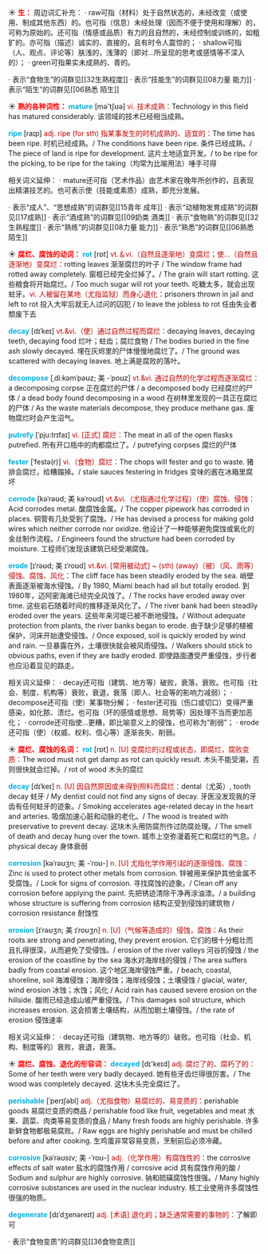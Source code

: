 ☀ <font color="red">**生：**</font>
周边词汇补充：
· raw可指（材料）处于自然状态的，未经改变（或使用、制成其他东西）的。也可指（信息）未经处理（因而不便于使用和理解）的，可称为原始的。还可指（情感或品质）有力的且自然的，未经控制或训练的，如粗犷的。亦可指（描述）诚实的、直接的，且有时令人震惊的；
· shallow可指（人、观点、评论等）肤浅的，浅薄的（即对…所呈现的思考或感情等不深入的）；
· green可指果实未成熟的、青的。

· 表示“食物生”的词群见[[32生熟程度]]
· 表示“技能生”的词群见[[08力量 能力]]
· 表示“陌生”的词群见[[06熟悉 陌生]]

☀ <font color="red">**熟的各种词性：**</font>
<font color="sky blue">**mature**</font> [mə'tʃʊə] 
<font color="#c00000">vi. 技术成熟：</font>Technology in this field has matured considerably. 该领域的技术已经相当成熟。

<font color="sky blue">**ripe**</font> [raɪp] 
<font color="#c00000">adj. ripe (for sth) 指某事发生的时机成熟的、适宜的：</font>The time has been ripe. 时机已经成熟。/ The conditions have been ripe. 条件已经成熟。/ The piece of land is ripe for development. 这片土地适宜开发。/ to be ripe for the picking, to be ripe for the taking（均常为比喻用法）唾手可得

相关词义延伸：
· mature还可指（艺术作品）由艺术家在晚年所创作的，且表现出精湛技艺的。也可表示使（技能或素质）成熟，即充分发展。

· 表示“成人”、“思想成熟”的词群见[[15青年 成年]]
· 表示“动植物发育成熟”的词群见[[17成熟]]
· 表示“酒成熟”的词群见[[09奶类 酒类]]
· 表示“食物熟”的词群见[[32生熟程度]]
· 表示“熟练”的词群见[[08力量 能力]]
· 表示“熟悉”的词群见[[06熟悉 陌生]]

☀ <font color="red">**腐烂、腐蚀的动词：**</font>
<font color="sky blue">**rot**</font> [rɒt] 
<font color="#c00000">vt.＆vi.（自然且逐渐地）变腐烂；使…（自然且逐渐地）变腐烂：</font>rotting leaves 渐渐腐烂的叶子 / The window frame had rotted away completely. 窗框已经完全烂掉了。/ The grain will start rotting. 这些粮食将开始腐烂。/ Too much sugar will rot your teeth. 吃糖太多，就会出现蛀牙。<font color="#c00000">vi. 人被留在某地（尤指监狱）而身心退化：</font>prisoners thrown in jail and left to rot 投入大牢后就无人过问的囚犯 / to leave the jobless to rot 任由失业者颓废下去
           
<font color="sky blue">**decay**</font> [dɪˈkeɪ]
<font color="#c00000">vt.&vi.（使）通过自然过程而腐烂：</font>decaying leaves, decaying teeth, decaying food 烂叶；蛀齿；腐烂食物 / The bodies buried in the fine ash slowly decayed. 埋在灰烬里的尸体慢慢地腐烂了。/ The ground was scattered with decaying leaves. 地上满是腐败的落叶。
           
<font color="sky blue">**decompose**</font> [ˌdi:kəmˈpəʊz; 美 -ˈpoʊz]
<font color="#c00000">vt.&vi. 通过自然的化学过程而逐渐腐烂：</font>a decomposing corpse 正在腐烂的尸体 / a decomposed body 已经腐烂的尸体 / a dead body found decomposing in a wood 在树林里发现的一具正在腐烂的尸体 / As the waste materials decompose, they produce methane gas. 废物腐烂时会产生沼气。
           
<font color="sky blue">**putrefy**</font> [ˈpju:trɪfaɪ]
<font color="#c00000">vi. [正式] 腐烂：</font>The meat in all of the open flasks putrefied. 所有开口瓶中的肉都腐烂了。/ putrefying corpses 腐烂的尸体
           
<font color="sky blue">**fester**</font> [ˈfestə(r)]
<font color="#c00000">vi.（食物）腐烂：</font>The chops will fester and go to waste. 猪排会腐烂，给糟蹋掉。/ stale sauces festering in fridges 变味的酱在冰箱里腐坏

<font color="sky blue">**corrode**</font> [kəˈrəʊd; 美 kəˈroʊd]
<font color="#c00000">vt.&vi.（尤指通过化学过程）（使）腐蚀、侵蚀：</font>Acid corrodes metal. 酸腐蚀金属。/ The copper pipework has corroded in places. 铜管有几处受到了腐蚀。/ He has devised a process for making gold wires which neither corrode nor oxidize. 他设计了一种能够避免腐蚀或氧化的金丝制作流程。/ Engineers found the structure had been corroded by moisture. 工程师们发现该建筑已经受潮腐蚀。           

<font color="sky blue">**erode**</font> [ɪˈrəʊd; 美 ɪˈroʊd]
<font color="#c00000">vt.&vi. [常用被动式] ~ (sth) (away)（被）（风、雨等）侵蚀、腐蚀、风化：</font>The cliff face has been steadily eroded by the sea. 峭壁表面逐渐被海水侵蚀。/ By 1980, Miami beach had all but totally eroded. 到1980年，迈阿密海滩已经完全风蚀了。/ The rocks have eroded away over time. 这些岩石随着时间的推移逐渐风化了。/ The river bank had been steadily eroded over the years. 这些年来河堤已被不断地侵蚀。/ Without adequate protection from plants, the river banks began to erode. 由于缺少足够的植被保护，河床开始遭受侵蚀。/ Once exposed, soil is quickly eroded by wind and rain. 一旦暴露在外，土壤很快就会被风雨侵蚀。/ Walkers should stick to obvious paths, even if they are badly eroded. 即使路面遭受严重侵蚀，步行者也应沿着显见的路走。

相关词义延伸：
· decay还可指（建筑、地方等）破败，衰落，衰败。也可指（社会、制度、机构等）衰败，衰退，衰落（即人、社会等的影响力减弱）；
· decompose还可指（使）某事物分解；
· fester还可指（伤口或切口）变得严重感染，如化脓、溃烂。也可指（坏的感情或思想、局势等）因处理不当而更加恶化；
· corrode还可指使…更糟，即比喻意义上的侵蚀，也可称为“削弱”；
· erode还可指（使）（权威、权利、信心等）逐渐丧失、削弱。

☀ <font color="red">**腐烂、腐蚀的名词：**</font>
<font color="sky blue">**rot**</font> [rɒt] 
<font color="#c00000">n. [U] 变腐烂的过程或状态，即腐烂，腐败变质：</font>The wood must not get damp as rot can quickly result. 木头不能受潮，否则很快就会烂掉。/ rot of wood 木头的腐烂
           
<font color="sky blue">**decay**</font> [dɪˈkeɪ]
<font color="#c00000">n. [U] 因自然原因或未得到照料而腐烂：</font>dental（尤英）, tooth decay 蛀牙 / My dentist could not find any signs of decay. 牙医没发现我的牙齿有任何蛀牙的迹象。/ Smoking accelerates age-related decay in the heart and arteries. 吸烟加速心脏和动脉的老化。/ The wood is treated with preservative to prevent decay. 这块木头用防腐剂作过防腐处理。/ The smell of death and decay hung over the town. 城市上空弥漫着死亡和腐烂的气息。/ physical decay 身体衰弱
           
<font color="sky blue">**corrosion**</font> [kəˈrəʊʒn; 美 -ˈroʊ-]
<font color="#c00000">n. [U] 尤指化学作用引起的逐渐侵蚀、腐蚀：</font>Zinc is used to protect other metals from corrosion. 锌被用来保护其他金属不受腐蚀。/ Look for signs of corrosion. 寻找腐蚀的迹象。/ Clean off any corrosion before applying the paint. 先把锈迹清除干净再涂油漆。/ a building whose structure is suffering from corrosion 结构正受到侵蚀的建筑物 / corrosion resistance 耐蚀性
           
<font color="sky blue">**erosion**</font> [ɪˈrəʊʒn; 美 ɪˈroʊʒn]
<font color="#c00000">n. [U]（气候等造成的）侵蚀，腐蚀：</font>As their roots are strong and penetrating, they prevent erosion. 它们的根十分粗壮而且扎得很深，从而避免了受侵蚀。/ erosion of the river valleys 河谷的侵蚀 / the erosion of the coastline by the sea 海水对海岸线的侵蚀 / The area suffers badly from coastal erosion. 这个地区海岸侵蚀严重。/ beach, coastal, shoreline, soil 海滩侵蚀；海岸侵蚀；海岸线侵蚀；土壤侵蚀 / glacial, water, wind erosion 冰蚀；水蚀；风化 / Acid rain has caused severe erosion on the hillside. 酸雨已经造成山坡严重侵蚀。/ This damages soil structure, which increases erosion. 这会损害土壤结构，从而加剧土壤侵蚀。/ the rate of erosion 侵蚀速率

相关词义延伸：
· decay还可指（建筑物、地方等的）破败。也可指（社会、机构、制度等的）衰败，衰退，衰落。

☀ <font color="red">**腐烂、腐蚀、退化的形容词：**</font>
<font color="sky blue">**decayed**</font> [dɪ'keɪd]
<font color="#c00000">adj. 腐烂了的、腐朽了的：</font>Some of her teeth were very badly decayed. 她有些牙齿烂得很厉害。/ The wood was completely decayed. 这块木头完全腐烂了。

<font color="sky blue">**perishable**</font> [ˈperɪʃəbl]
<font color="#c00000">adj.（尤指食物）易腐烂的、易变质的：</font>perishable goods 易腐烂变质的商品 / perishable food like fruit, vegetables and meat 水果、蔬菜、肉类等易变质的食品 / Many fresh foods are highly perishable. 许多新鲜食物都极易腐败。/ Raw eggs are highly perishable and must be chilled before and after cooking. 生鸡蛋非常容易变质，烹制前后必须冷藏。

<font color="sky blue">**corrosive**</font> [kəˈrəʊsɪv; 美 -ˈroʊ-]
<font color="#c00000">adj.（化学作用）有腐蚀性的：</font>the corrosive effects of salt water 盐水的腐蚀作用 / corrosive acid 具有腐蚀作用的酸 / Sodium and sulphur are highly corrosive. 钠和硫磺腐蚀性很强。/ Many highly corrosive substances are used in the nuclear industry. 核工业使用许多腐蚀性很强的物质。
           
<font color="sky blue">**degenerate**</font> [dɪˈdʒenəreɪt]
<font color="#c00000">adj. [术语] 退化的；缺乏通常需要的事物的：</font>了解即可

· 表示“食物变质”的词群见[[36食物变质]]
